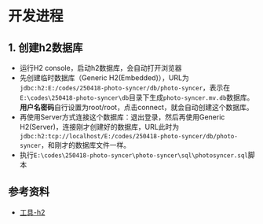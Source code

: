 # 开发进程

## 1. 创建h2数据库

- 运行H2 console，启动h2数据库，会自动打开浏览器
- 先创建临时数据库（Generic H2(Embedded)），URL为`jdbc:h2:E:/codes/250418-photo-syncer/db/photo-syncer`，表示在`E:\codes\250418-photo-syncer\db`目录下生成`photo-syncer.mv.db`数据库。**用户名密码**自行设置为root/root，点击connect，就会自动创建这个数据库。
- 再使用Server方式连接这个数据库：退出登录，然后再使用Generic H2(Server)，连接刚才创建好的数据库，URL此时为`jdbc:h2:tcp://localhost/E:/codes/250418-photo-syncer/db/photo-syncer`，和刚才的数据库文件一样。
- 执行`E:\codes\250418-photo-syncer\photo-syncer\sql\photosyncer.sql`脚本

## 参考资料

- [工具-h2](E:\doc\md-notes\2021\211224-工具-h2.md)
